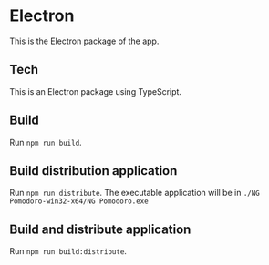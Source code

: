 # Electron

This is the Electron package of the app.

## Tech

This is an Electron package using TypeScript.

## Build

Run `npm run build`.

## Build distribution application

Run `npm run distribute`. The executable application will be in `./NG Pomodoro-win32-x64/NG Pomodoro.exe`

## Build and distribute application

Run `npm run build:distribute`.